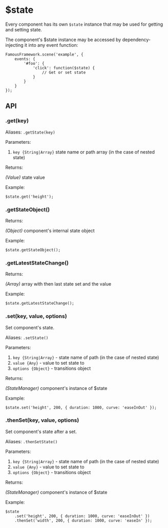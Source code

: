 # $state

Every component has its own `$state` instance that may be used for getting and setting state.

The component's $state instance may be accessed by dependency-injecting it into any event function:

```
FamousFramework.scene('example', {
    events: {
        '#foo': {
            'click': function($state) {
                // Get or set state
            }
        }
    }
});
```

## API

### .get(key)

Aliases: `.getState(key)`

Parameters:

1. `key {String|Array}` state name or path array (in the case of nested state)

Returns:

_(Value)_ state value

Example:

```
$state.get('height');
```


### .getStateObject()

Returns:

_(Object)_ component's internal state object

Example:

```
$state.getStateObject();
```


### .getLatestStateChange()

Returns:

_(Array)_ array with then last state set and the value

Example:

```
$state.getLatestStateChange();
```


### .set(key, value, options)

Set component's state.

Aliases: `.setState()`

Parameters:

1. `key {String|Array}` - state name of path (in the case of nested state)
2. `value {Any}` - value to set state to
3. `options {Object}` - transitions object

Returns:

_(StateManager)_ component's instance of $state

Example:

```
$state.set('height', 200, { duration: 1000, curve: 'easeInOut' });
```


### .thenSet(key, value, options)

Set component's state after a set.

Aliases: `.thenSetState()`

Parameters:

1. `key {String|Array}` - state name of path (in the case of nested state)
2. `value {Any}` - value to set state to
3. `options {Object}` - transitions object

Returns:

_(StateManager)_ component's instance of $state

Example:

```
$state
    .set('height', 200, { duration: 1000, curve: 'easeInOut' })
    .thenSet('width', 200, { duration: 1000, curve: 'easeIn' });
```
